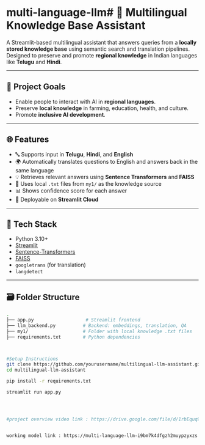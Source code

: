 # multi-language-llm# 🤖 Multilingual Knowledge Base Assistant

A Streamlit-based multilingual assistant that answers queries from a **locally stored knowledge base** using semantic search and translation pipelines. Designed to preserve and promote **regional knowledge** in Indian languages like **Telugu** and **Hindi**.

---

## 🧠 Project Goals

- Enable people to interact with AI in **regional languages**.
- Preserve **local knowledge** in farming, education, health, and culture.
- Promote **inclusive AI development**.

---

## 🌐 Features

- 🔤 Supports input in **Telugu**, **Hindi**, and **English**
- 🌍 Automatically translates questions to English and answers back in the same language
- 💡 Retrieves relevant answers using **Sentence Transformers** and **FAISS**
- 📁 Uses local `.txt` files from `my1/` as the knowledge source
- 📊 Shows confidence score for each answer
- 🚀 Deployable on **Streamlit Cloud**

---

## 🧰 Tech Stack

- Python 3.10+
- [Streamlit](https://streamlit.io)
- [Sentence-Transformers](https://www.sbert.net/)
- [FAISS](https://github.com/facebookresearch/faiss)
- `googletrans` (for translation)
- `langdetect`

---

## 🗃️ Folder Structure

```bash
.
├── app.py                   # Streamlit frontend
├── llm_backend.py          # Backend: embeddings, translation, QA
├── my1/                    # Folder with local knowledge .txt files
├── requirements.txt        # Python dependencies



#Setup Instructions
git clone https://github.com/yourusername/multilingual-llm-assistant.git
cd multilingual-llm-assistant

pip install -r requirements.txt

streamlit run app.py




#project overview video link : https://drive.google.com/file/d/1rbEquq9pJ2lbzNlYpAwgCnBIkK_LRBNM/view?usp=sharing


working model link : https://multi-language-llm-i9bm7k4dfgzh2muypzyxzs.streamlit.app/
